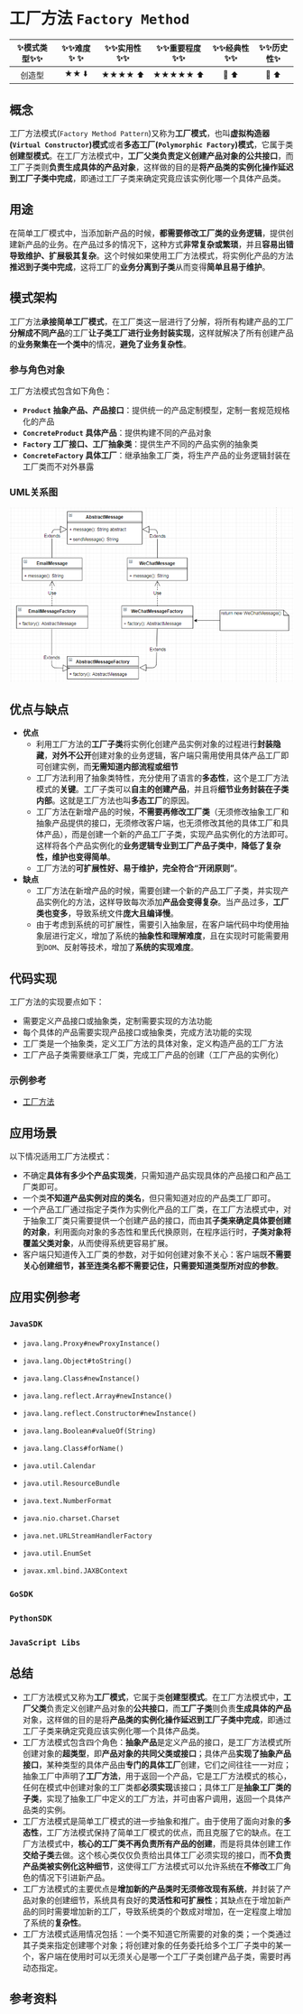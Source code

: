 # 工厂方法 `Factory Method`

| :sparkles:模式类型:sparkles::sparkles:|:sparkles::sparkles:难度:sparkles:  :sparkles: | :sparkles::sparkles:实用性:sparkles::sparkles: | :sparkles::sparkles:重要程度:sparkles::sparkles: |  :sparkles::sparkles:经典性:sparkles::sparkles: | :sparkles::sparkles:历史性:sparkles: |
| :----------------------------------------: | :-----------------------------------------------: | :-------------------------------------------------: | :----------------------------------------------------: | :--------------------------------------------------: | :--------------------------------------: |
|          创造型                                  |                ★★ :arrow_down:                 |                  ★★★★ :arrow_up:                   |                    ★★★★★ :arrow_up:                    |              :green_heart:  :arrow_up:               |        :green_heart:  :arrow_up:         |

## 概念
工厂方法模式(`Factory Method Pattern`)又称为**工厂模式**，也叫**虚拟构造器(`Virtual Constructor`)模式**或者**多态工厂(`Polymorphic Factory`)模式**，它属于类**创建型模式**。在工厂方法模式中，**工厂父类负责定义创建产品对象的公共接口**，而工厂子类则**负责生成具体的产品对象**，这样做的目的是**将产品类的实例化操作延迟到工厂子类中完成**，即通过工厂子类来确定究竟应该实例化哪一个具体产品类。

## 用途
在简单工厂模式中，当添加新产品的时候，**都需要修改工厂类的业务逻辑**，提供创建新产品的业务。在产品过多的情况下，这种方式**非常复杂或繁琐**，并且**容易出错导致维护、扩展极其复杂**。这个时候如果使用工厂方法模式，将实例化产品的方法**推迟到子类中完成**，这将工厂的**业务分离到子类**从而变得**简单且易于维护**。

## 模式架构
工厂方法**承接简单工厂模式**，在工厂类这一层进行了分解，将所有构建产品的工厂**分解成不同产品**的工厂**让子类工厂进行业务封装实现**，这样就解决了所有创建产品的**业务聚集在一个类中**的情况，**避免了业务复杂性**。


### 参与角色对象
工厂方法模式包含如下角色：
+ **`Product` 抽象产品、产品接口**：提供统一的产品定制模型，定制一套规范规格化的产品
+ **`ConcreteProduct` 具体产品**：提供构建不同的产品对象
+ **`Factory` 工厂接口、工厂抽象类**：提供生产不同的产品实例的抽象类
+ **`ConcreteFactory` 具体工厂**：继承抽象工厂类，将生产产品的业务逻辑封装在工厂类而不对外暴露


### UML关系图

![1538821418543](../../../.images/1538821418543.png)

## 优点与缺点
+ **优点**
	- 利用工厂方法的**工厂子类**将实例化创建产品实例对象的过程进行**封装隐藏**，**对外不公开**创建对象的业务逻辑，客户端只需用使用具体产品工厂即可创建实例，而**无需知道内部流程或细节**
	- 工厂方法利用了抽象类特性，充分使用了语言的**多态性**，这个是工厂方法模式的**关键**。工厂子类可以**自主的创建产品**，并且将**细节业务封装在子类内部**。这就是工厂方法也叫**多态工厂**的原因。
	- 工厂方法在新增产品的时候，**不需要再修改工厂类**（无须修改抽象工厂和抽象产品提供的接口，无须修改客户端，也无须修改其他的具体工厂和具体产品），而是创建一个新的产品工厂子类，实现产品实例化的方法即可。这样将各个产品实例化的**业务逻辑专业到工厂产品子类中**，**降低了复杂性，维护也变得简单**。
	- 工厂方法的**可扩展性好、易于维护，完全符合“开闭原则”**。
+ **缺点**
	- 工厂方法在新增产品的时候，需要创建一个新的产品工厂子类，并实现产品实例化的方法，这样导致每次添加**产品会变得复杂**。当产品过多，**工厂类也变多**，导致系统文件**庞大且编译慢**。
	- 由于考虑到系统的可扩展性，需要引入抽象层，在客户端代码中均使用抽象层进行定义，增加了系统的**抽象性和理解难度**，且在实现时可能需要用到`DOM`、反射等技术，增加了**系统的实现难度**。

## 代码实现
工厂方法的实现要点如下：
+ 需要定义产品接口或抽象类，定制需要实现的方法功能
+ 每个具体的产品需要实现产品接口或抽象类，完成方法功能的实现
+ 工厂类是一个抽象类，定义工厂方法的具体对象，定义构造产品的工厂方法
+ 工厂产品子类需要继承工厂类，完成工厂产品的创建（工厂产品的实例化）

### 示例参考
+ [工厂方法](./java/io/github/hooj0/factorymethod/support/)


## 应用场景
以下情况适用工厂方法模式：
+ 不确定**具体有多少个产品实现类**，只需知道产品实现具体的产品接口和产品工厂类即可。
+ 一个类**不知道产品实例对应的类名**，但只需知道对应的产品类工厂即可。
+ 一个产品工厂通过指定子类作为实例化产品的工厂类，在工厂方法模式中，对于抽象工厂类只需要提供一个创建产品的接口，而由其**子类来确定具体要创建的对象**，利用面向对象的多态性和里氏代换原则，在程序运行时，**子类对象将覆盖父类对象**，从而使得系统更容易扩展。
+ 客户端只知道传入工厂类的参数，对于如何创建对象不关心：客户端既**不需要关心创建细节，甚至连类名都不需要记住，只需要知道类型所对应的参数**。


## 应用实例参考

### `JavaSDK` 
+ `java.lang.Proxy#newProxyInstance()`
+ `java.lang.Object#toString()`
+ `java.lang.Class#newInstance()`
+ `java.lang.reflect.Array#newInstance()`
+ `java.lang.reflect.Constructor#newInstance()`
+ `java.lang.Boolean#valueOf(String)`
+ `java.lang.Class#forName()`

+ `java.util.Calendar`
+ `java.util.ResourceBundle`
+ `java.text.NumberFormat`
+ `java.nio.charset.Charset`
+ `java.net.URLStreamHandlerFactory`
+ `java.util.EnumSet`
+ `javax.xml.bind.JAXBContext`

### `GoSDK`

### `PythonSDK`

### `JavaScript Libs`



## 总结
+ 工厂方法模式又称为**工厂模式**，它属于类**创建型模式**。在工厂方法模式中，**工厂父类**负责定义创建产品对象的**公共接口**，而**工厂子类**则负责**生成具体的产品**对象，这样做的目的是将**产品类的实例化操作延迟到工厂子类中完成**，即通过工厂子类来确定究竟应该实例化哪一个具体产品类。
+ 工厂方法模式包含四个角色：**抽象产品**是定义产品的接口，是工厂方法模式所创建对象的**超类型**，即**产品对象的共同父类或接口**；具体产品**实现了抽象产品接口**，某种类型的具体产品由**专门的具体工厂**创建，它们之间往往一一对应；抽象工厂中声明了**工厂方法**，用于返回一个产品，它是工厂方法模式的核心，任何在模式中创建对象的工厂类都**必须实现**该接口；具体工厂是**抽象工厂类的子类**，实现了抽象工厂中定义的工厂方法，并可由客户调用，返回一个具体产品类的实例。
+ 工厂方法模式是简单工厂模式的进一步抽象和推广。由于使用了面向对象的**多态性**，工厂方法模式保持了简单工厂模式的优点，而且克服了它的缺点。在工厂方法模式中，**核心的工厂类不再负责所有产品的创建**，而是将具体创建工作**交给子类**去做。这个核心类仅仅负责给出具体工厂必须实现的接口，而**不负责产品类被实例化这种细节**，这使得工厂方法模式可以允许系统在**不修改**工厂角色的情况下引进新产品。
+ 工厂方法模式的主要优点是**增加新的产品类时无须修改现有系统**，并封装了产品对象的创建细节，系统具有良好的**灵活性和可扩展性**；其缺点在于增加新产品的同时需要增加新的工厂，导致系统类的个数成对增加，在一定程度上增加了系统的**复杂性**。
+ 工厂方法模式适用情况包括：一个类不知道它所需要的对象的类；一个类通过其子类来指定创建哪个对象；将创建对象的任务委托给多个工厂子类中的某一个，客户端在使用时可以无须关心是哪一个工厂子类创建产品子类，需要时再动态指定。


## 参考资料





